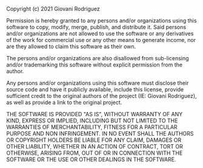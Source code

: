 Copyright (c) 2021 Giovani Rodriguez

Permission is hereby granted to any persons and/or organizations using this software to copy, modify, merge, publish, and distribute it. Said persons and/or organizations are not allowed to use the software or any derivatives of the work for commercial use or any other means to generate income, nor are they allowed to claim this software as their own.

The persons and/or organizations are also disallowed from sub-licensing and/or trademarking this software without explicit permission from the author.

Any persons and/or organizations using this software must disclose their source code and have it publicly available, include this license, provide sufficient credit to the original authors of the project (IE: Giovani Rodriguez), as well as provide a link to the original project.

THE SOFTWARE IS PROVIDED "AS IS", WITHOUT WARRANTY OF ANY KIND, EXPRESS OR IMPLIED, INCLUDING BUT NOT LIMITED TO THE WARRANTIES OF MERCHANTABILITY, FITNESS FOR A PARTICULAR PURPOSE AND NON INFRINGEMENT. IN NO EVENT SHALL THE AUTHORS OR COPYRIGHT HOLDERS BE LIABLE FOR ANY CLAIM, DAMAGES OR OTHER LIABILITY, WHETHER IN AN ACTION OF CONTRACT, TORT OR OTHERWISE, ARISING FROM, OUT OF OR IN CONNECTION WITH THE SOFTWARE OR THE USE OR OTHER DEALINGS IN THE SOFTWARE.